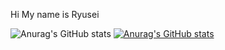 
<a>Hi My name is Ryusei</a>

![Anurag's GitHub stats](https://github-readme-stats.vercel.app/api?username=RyuseiAndy&show_icons=true&theme=radical)
[![Anurag's GitHub stats](https://github-readme-stats.vercel.app/api?username=RyuseiAndy)](https://github.com/anuraghazra/github-readme-stats)